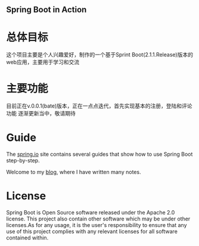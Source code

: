 Spring Boot in Action
------------


# 总体目标
这个项目主要是个人兴趣爱好，制作的一个基于Sprint Boot(2.1.1.Release)版本的web应用，主要用于学习和交流
# 主要功能
目前正在v.0.0.1(bate)版本，正在一点点迭代，首先实现基本的注册，登陆和评论功能
逐渐更新当中，敬请期待
# Guide
The [spring.io](https://spring.io/) site contains several guides that show how to use Spring Boot step-by-step.

Welcome to my [blog](https://blog.csdn.net/qq_39385118), where I have written many notes.
# License
Spring Boot is Open Source software released under the Apache 2.0 license.
This project also contain other software which may be under other licenses.As for any usage, it is the user's responsibility to ensure that any use of this project complies with any relevant licenses for all software contained within.
